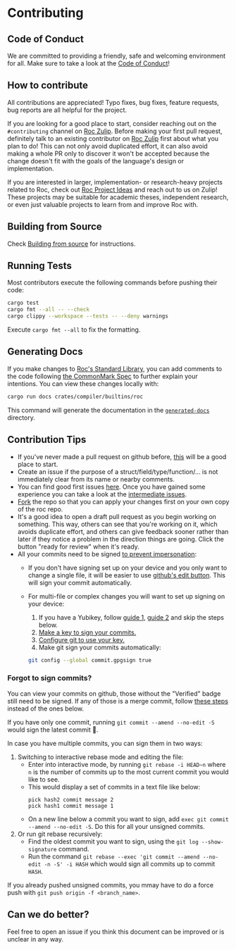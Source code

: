 # Contributing

## Code of Conduct

We are committed to providing a friendly, safe and welcoming environment for all. Make sure to take a look at the [Code of Conduct](CODE_OF_CONDUCT.md)!

## How to contribute

All contributions are appreciated! Typo fixes, bug fixes, feature requests,
bug reports are all helpful for the project.

If you are looking for a good place to start, consider reaching out on the `#contributing` channel on [Roc Zulip][roc-zulip].
Before making your first pull request, definitely talk to an existing contributor on [Roc Zulip][roc-zulip] first about what you plan to do! This can not only avoid duplicated effort, it can also avoid making a whole PR only to discover it won't be accepted because the change doesn't fit with the goals of the language's design or implementation.

If you are interested in larger, implementation- or research-heavy projects
related to Roc, check out [Roc Project Ideas][project-ideas] and reach out to us
on Zulip! These projects may be suitable for academic theses, independent
research, or even just valuable projects to learn from and improve Roc with.

## Building from Source

Check [Building from source](BUILDING_FROM_SOURCE.md) for instructions.

## Running Tests

Most contributors execute the following commands before pushing their code:

```sh
cargo test
cargo fmt --all -- --check
cargo clippy --workspace --tests -- --deny warnings
```

Execute `cargo fmt --all` to fix the formatting.

## Generating Docs

If you make changes to [Roc's Standard Library](https://www.roc-lang.org/builtins/Str), you can add comments to the code following [the CommonMark Spec](https://spec.commonmark.org/current/) to further explain your intentions. You can view these changes locally with:

```sh
cargo run docs crates/compiler/builtins/roc
```

This command will generate the documentation in the [`generated-docs`](generated-docs) directory.

## Contribution Tips

- If you've never made a pull request on github before, [this](https://www.freecodecamp.org/news/how-to-make-your-first-pull-request-on-github-3/) will be a good place to start.
- Create an issue if the purpose of a struct/field/type/function/... is not immediately clear from its name or nearby comments.
- You can find good first issues [here][good-first-issues]. Once you have gained some experience you can take a look at the [intermediate issues](https://github.com/roc-lang/roc/issues?q=is%3Aopen+is%3Aissue+label%3A%22intermediate+issue%22).
- [Fork](https://github.com/roc-lang/roc/fork) the repo so that you can apply your changes first on your own copy of the roc repo.
- It's a good idea to open a draft pull request as you begin working on something. This way, others can see that you're working on it, which avoids duplicate effort, and others can give feedback sooner rather than later if they notice a problem in the direction things are going. Click the button "ready for review" when it's ready.
- All your commits need to be signed [to prevent impersonation](https://dev.to/martiliones/how-i-got-linus-torvalds-in-my-contributors-on-github-3k4g):
  - If you don't have signing set up on your device and you only want to change a single file, it will be easier to use [github's edit button](https://docs.github.com/en/repositories/working-with-files/managing-files/editing-files). This will sign your commit automatically.
  - For multi-file or complex changes you will want to set up signing on your device:
    1. If you have a Yubikey, follow [guide 1](https://dev.to/paulmicheli/using-your-yubikey-to-get-started-with-gpg-3h4k), [guide 2](https://dev.to/paulmicheli/using-your-yubikey-for-signed-git-commits-4l73) and skip the steps below.
    2. [Make a key to sign your commits.](https://docs.github.com/en/authentication/managing-commit-signature-verification/generating-a-new-gpg-key)
    3. [Configure git to use your key.](https://docs.github.com/en/authentication/managing-commit-signature-verification/telling-git-about-your-signing-key)
    4. Make git sign your commits automatically:

     ```sh
     git config --global commit.gpgsign true
     ```

### Forgot to sign commits?

You can view your commits on github, those without the "Verified" badge still need to be signed.
If any of those is a merge commit, follow [these steps](https://stackoverflow.com/a/9958215/4200103) instead of the ones below.

If you have only one commit, running `git commit --amend --no-edit -S` would sign the latest commit 🚀.

In case you have multiple commits, you can sign them in two ways:
 1. Switching to interactive rebase mode and editing the file:
       - Enter into interactive mode, by running `git rebase -i HEAD~n` where `n` is the number of commits up to the most current commit you would like to see.
       - This would display a set of commits in a text file like below:
           ```
           pick hash2 commit message 2
           pick hash1 commit message 1
           ```
       - On a new line below a commit you want to sign, add `exec git commit --amend --no-edit -S`. Do this for all your unsigned commits.
 2. Or run git rebase recursively:
       - Find the oldest commit you want to sign, using the `git log --show-signature` command. 
       - Run the command `git rebase --exec 'git commit --amend --no-edit -n -S' -i HASH` which would sign all commits up to commit `HASH`.

If you already pushed unsigned commits, you mmay have to do a force push with `git push origin -f <branch_name>`.

## Can we do better?

Feel free to open an issue if you think this document can be improved or is unclear in any way.

[roc-zulip]: https://roc.zulipchat.com
[good-first-issues]: https://github.com/roc-lang/roc/issues?q=is%3Aopen+is%3Aissue+label%3A%22good+first+issue%22
[project-ideas]: https://docs.google.com/document/d/1mMaxIi7vxyUyNAUCs98d68jYj6C9Fpq4JIZRU735Kwg/edit?usp=sharing
